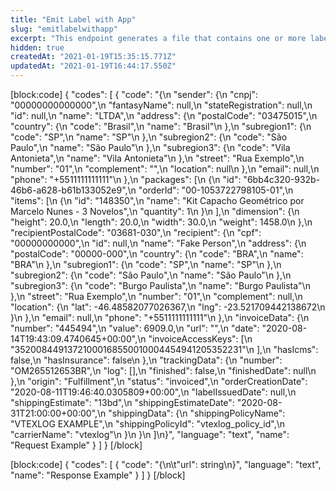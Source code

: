```yaml
---
title: "Emit Label with App"
slug: "emitlabelwithapp"
excerpt: "This endpoint generates a file that contains one or more labels from the packages sent to the app. This endpoint's response is an url providing access to the generated label file."
hidden: true
createdAt: "2021-01-19T15:35:15.771Z"
updatedAt: "2021-01-19T16:44:17.550Z"
---
```

[block:code]
{
  "codes": [
    {
      "code": "{\n    \"sender\": {\n        \"cnpj\": \"00000000000000\",\n        \"fantasyName\": null,\n        \"stateRegistration\": null,\n        \"id\": null,\n        \"name\": \"LTDA\",\n        \"address\": {\n            \"postalCode\": \"03475015\",\n            \"country\": {\n                \"code\": \"Brasil\",\n                \"name\": \"Brasil\"\n            },\n            \"subregion1\": {\n                \"code\": \"SP\",\n                \"name\": \"SP\"\n            },\n            \"subregion2\": {\n                \"code\": \"São Paulo\",\n                \"name\": \"São Paulo\"\n            },\n            \"subregion3\": {\n                \"code\": \"Vila Antonieta\",\n                \"name\": \"Vila Antonieta\"\n            },\n            \"street\": \"Rua Exemplo\",\n            \"number\": \"01\",\n            \"complement\": \"\",\n            \"location\": null\n        },\n        \"email\": null,\n        \"phone\": \"+5511111111111\"\n    },\n    \"packages\": [\n        {\n            \"id\": \"6bb4c320-932b-46b6-a628-b61b133052e9\",\n            \"orderId\": \"00-1053722798105-01\",\n            \"items\": [\n                {\n                    \"id\": \"148350\",\n                    \"name\": \"Kit Capacho Geométrico por Marcelo Nunes - 3 Novelos\",\n                    \"quantity\": 1\n                }\n            ],\n            \"dimension\": {\n                \"height\": 20.0,\n                \"length\": 20.0,\n                \"width\": 30.0,\n                \"weight\": 1458.0\n            },\n            \"recipientPostalCode\": \"03681-030\",\n            \"recipient\": {\n                \"cpf\": \"00000000000\",\n                \"id\": null,\n                \"name\": \"Fake Person\",\n                \"address\": {\n                    \"postalCode\": \"00000-000\",\n                    \"country\": {\n                        \"code\": \"BRA\",\n                        \"name\": \"BRA\"\n                    },\n                    \"subregion1\": {\n                        \"code\": \"SP\",\n                        \"name\": \"SP\"\n                    },\n                    \"subregion2\": {\n                        \"code\": \"São Paulo\",\n                        \"name\": \"São Paulo\"\n                    },\n                    \"subregion3\": {\n                        \"code\": \"Burgo Paulista\",\n                        \"name\": \"Burgo Paulista\"\n                    },\n                    \"street\": \"Rua Exemplo\",\n                    \"number\": \"01\",\n                    \"complement\": null,\n                    \"location\": {\n                        \"lat\": -46.48582077026367,\n                        \"lng\": -23.521709442138672\n                    }\n                },\n                \"email\": null,\n                \"phone\": \"+5511111111111\"\n            },\n            \"invoiceData\": {\n                \"number\": \"445494\",\n                \"value\": 6909.0,\n                \"url\": \"\",\n                \"date\": \"2020-08-14T19:43:09.4740645+00:00\",\n                \"invoiceAccessKeys\": [\n                    \"35200844913721000168550010004454941205352231\"\n                ],\n                \"hasIcms\": false,\n                \"hasInsurance\": false\n            },\n            \"trackingData\": {\n                \"number\": \"OM265512653BR\",\n                \"log\": [],\n                \"finished\": false,\n                \"finishedDate\": null\n            },\n            \"origin\": \"Fulfillment\",\n            \"status\": \"invoiced\",\n            \"orderCreationDate\": \"2020-08-11T19:46:40.0305809+00:00\",\n            \"labelIssuedDate\": null,\n            \"shippingEstimate\": \"13bd\",\n            \"shippingEstimateDate\": \"2020-08-31T21:00:00+00:00\",\n            \"shippingData\": {\n                \"shippingPolicyName\": \"VTEXLOG EXAMPLE\",\n                \"shippingPolicyId\": \"vtexlog_policy_id\",\n                \"carrierName\": \"vtexlog\"\n            }\n        }\n    ]\n}",
      "language": "text",
      "name": "Request Example"
    }
  ]
}
[/block]

[block:code]
{
  "codes": [
    {
      "code": "{\n\t\"url\": string\n}",
      "language": "text",
      "name": "Response Example"
    }
  ]
}
[/block]